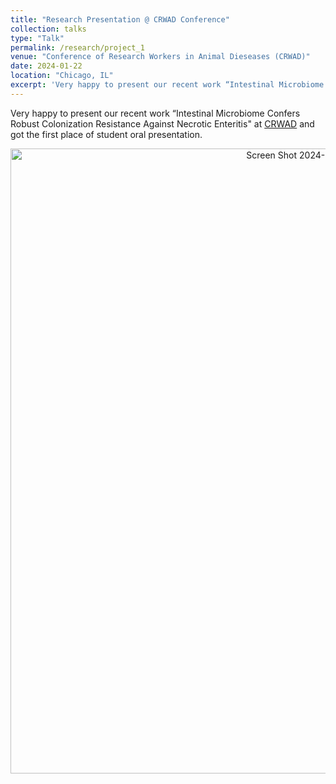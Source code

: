 ```yaml
---
title: "Research Presentation @ CRWAD Conference"
collection: talks
type: "Talk"
permalink: /research/project_1
venue: "Conference of Research Workers in Animal Dieseases (CRWAD)"
date: 2024-01-22
location: "Chicago, IL"
excerpt: 'Very happy to present our recent work “Intestinal Microbiome Confers Robust Colonization Resistance Against Necrotic Enteritis" at CRWAD and got the first place of student oral presentation.'
---
```


Very happy to present our recent work “Intestinal Microbiome Confers Robust Colonization Resistance Against Necrotic Enteritis" at [CRWAD](https://crwad.org/2024-crwad-schedule-at-a-glance/) and got the first place of student oral presentation.  <br>
<p align="center">  
<img width="1000" alt="Screen Shot 2024-02-21 at 9 30 02 AM" src="https://github.com/jingliu92/jingliu.github.io/assets/100873921/a0ccbcc4-15fd-4039-ae03-4daa9cb971d1">
</p>
